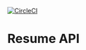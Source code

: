 [![CircleCI](https://circleci.com/gh/vivekmahajan05/resume.svg?style=svg)](https://circleci.com/gh/vivekmahajan05/resume)
# Resume API


